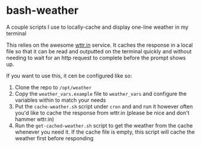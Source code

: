 # bash-weather
A couple scripts I use to locally-cache and display one-line weather in my terminal


This relies on the awesome [wttr.in](https://github.com/chubin/wttr.in) service.  It caches the response in a local file so that it can be read and outputted on the terminal quickly and without needing to wait for an http request to complete before the prompt shows up.

If you want to use this, it cen be configured like so:

1. Clone the repo to `/opt/weather`
1. Copy the `weather_vars.example` file to `weather_vars` and configure the variables within to match your needs
1. Put the `cache-weather.sh` script under `cron` and and run it however often you'd like to cache the response from wttr.in (please be nice and don't hammer wttr.in)
1. Run the `get-cached-weather.sh` script to get the weather from the cache whenever you need it.  If the cache file is empty, this script will cache the weather first before responding
